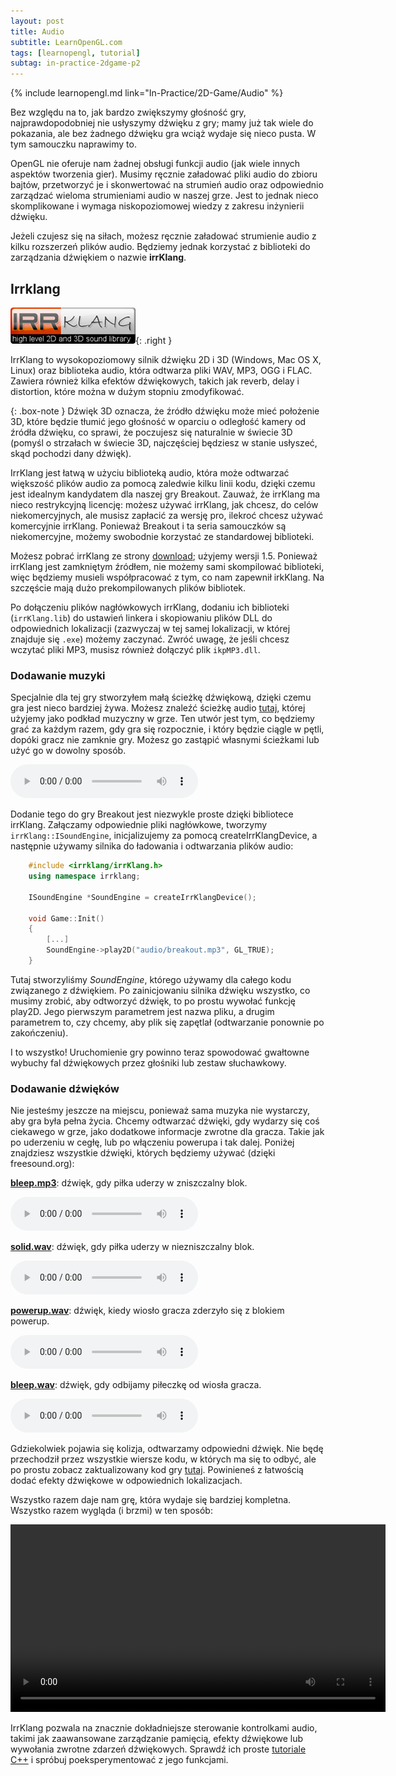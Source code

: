 ```yaml
---
layout: post
title: Audio
subtitle: LearnOpenGL.com
tags: [learnopengl, tutorial]
subtag: in-practice-2dgame-p2
---
```


{% include learnopengl.md link="In-Practice/2D-Game/Audio" %}

Bez względu na to, jak bardzo zwiększymy głośność gry, najprawdopodobniej nie usłyszymy dźwięku z gry; mamy już tak wiele do pokazania, ale bez żadnego dźwięku gra wciąż wydaje się nieco pusta. W tym samouczku naprawimy to.

OpenGL nie oferuje nam żadnej obsługi funkcji audio (jak wiele innych aspektów tworzenia gier). Musimy ręcznie załadować pliki audio do zbioru bajtów, przetworzyć je i skonwertować na strumień audio oraz odpowiednio zarządzać wieloma strumieniami audio w naszej grze. Jest to jednak nieco skomplikowane i wymaga niskopoziomowej wiedzy z zakresu inżynierii dźwięku.

Jeżeli czujesz się na siłach, możesz ręcznie załadować strumienie audio z kilku rozszerzeń plików audio. Będziemy jednak korzystać z biblioteki do zarządzania dźwiękiem o nazwie **irrKlang**.

## Irrklang

![Irrklang logo](/img/learnopengl/irrklang.png){: .right }

IrrKlang to wysokopoziomowy silnik dźwięku 2D i 3D (Windows, Mac OS X, Linux) oraz biblioteka audio, która odtwarza pliki WAV, MP3, OGG i FLAC. Zawiera również kilka efektów dźwiękowych, takich jak reverb, delay i distortion, które można w dużym stopniu zmodyfikować.

{: .box-note }
Dźwięk 3D oznacza, że ​​źródło dźwięku może mieć położenie 3D, które będzie tłumić jego głośność w oparciu o odległość kamery od źródła dźwięku, co sprawi, że poczujesz się naturalnie w świecie 3D (pomyśl o strzałach w świecie 3D, najczęściej będziesz w stanie usłyszeć, skąd pochodzi dany dźwięk).

IrrKlang jest łatwą w użyciu biblioteką audio, która może odtwarzać większość plików audio za pomocą zaledwie kilku linii kodu, dzięki czemu jest idealnym kandydatem dla naszej gry Breakout. Zauważ, że irrKlang ma nieco restrykcyjną licencję: możesz używać irrKlang, jak chcesz, do celów niekomercyjnych, ale musisz zapłacić za wersję pro, ilekroć chcesz używać komercyjnie irrKlang. Ponieważ Breakout i ta seria samouczków są niekomercyjne, możemy swobodnie korzystać ze standardowej biblioteki.

Możesz pobrać irrKlang ze strony [download](http://www.ambiera.com/irrklang/downloads.html); użyjemy wersji 1.5. Ponieważ irrKlang jest zamkniętym źródłem, nie możemy sami skompilować biblioteki, więc będziemy musieli współpracować z tym, co nam zapewnił irkKlang. Na szczęście mają dużo prekompilowanych plików bibliotek.

Po dołączeniu plików nagłówkowych irrKlang, dodaniu ich biblioteki (`irrKlang.lib`) do ustawień linkera i skopiowaniu plików DLL do odpowiednich lokalizacji (zazwyczaj w tej samej lokalizacji, w której znajduje się `.exe`) możemy zaczynać. Zwróć uwagę, że jeśli chcesz wczytać pliki MP3, musisz również dołączyć plik `ikpMP3.dll`.

### Dodawanie muzyki

Specjalnie dla tej gry stworzyłem małą ścieżkę dźwiękową, dzięki czemu gra jest nieco bardziej żywa. Możesz znaleźć ścieżkę audio [tutaj](https://learnopengl.com/audio/in-practice/breakout/breakout.mp3), której użyjemy jako podkład muzyczny w grze. Ten utwór jest tym, co będziemy grać za każdym razem, gdy gra się rozpocznie, i który będzie ciągle w pętli, dopóki gracz nie zamknie gry. Możesz go zastąpić własnymi ścieżkami lub użyć go w dowolny sposób.

<audio controls=""><source src="https://learnopengl.com/audio/in-practice/breakout/breakout.mp3" type="audio/mpeg"> Your browser does not support the audio element.</audio>

Dodanie tego do gry Breakout jest niezwykle proste dzięki bibliotece irrKlang. Załączamy odpowiednie pliki nagłówkowe, tworzymy `irrKlang::ISoundEngine`, inicjalizujemy za pomocą <fun>createIrrKlangDevice</fun>, a następnie używamy silnika do ładowania i odtwarzania plików audio:

```cpp
    #include <irrklang/irrKlang.h>
    using namespace irrklang;

    ISoundEngine *SoundEngine = createIrrKlangDevice();

    void Game::Init()
    {
        [...]
        SoundEngine->play2D("audio/breakout.mp3", GL_TRUE);
    }
```

Tutaj stworzyliśmy <var>SoundEngine</var>, którego używamy dla całego kodu związanego z dźwiękiem. Po zainicjowaniu silnika dźwięku wszystko, co musimy zrobić, aby odtworzyć dźwięk, to po prostu wywołać funkcję <fun>play2D</fun>. Jego pierwszym parametrem jest nazwa pliku, a drugim parametrem to, czy chcemy, aby plik się zapętlał (odtwarzanie ponownie po zakończeniu).

I to wszystko! Uruchomienie gry powinno teraz spowodować gwałtowne wybuchy fal dźwiękowych przez głośniki lub zestaw słuchawkowy.

### Dodawanie dźwięków

Nie jesteśmy jeszcze na miejscu, ponieważ sama muzyka nie wystarczy, aby gra była pełna życia. Chcemy odtwarzać dźwięki, gdy wydarzy się coś ciekawego w grze, jako dodatkowe informacje zwrotne dla gracza. Takie jak po uderzeniu w cegłę, lub po włączeniu powerupa i tak dalej. Poniżej znajdziesz wszystkie dźwięki, których będziemy używać (dzięki freesound.org):

[**bleep.mp3**](https://learnopengl.com/audio/in-practice/breakout/bleep.mp3): dźwięk, gdy piłka uderzy w zniszczalny blok.

<audio controls=""><source src="https://learnopengl.com/audio/in-practice/breakout/bleep.mp3" type="audio/mpeg"> Your browser does not support the audio element.</audio>

[**solid.wav**](https://learnopengl.com/audio/in-practice/breakout/solid.wav): dźwięk, gdy piłka uderzy w niezniszczalny blok.

<audio controls=""><source src="https://learnopengl.com/audio/in-practice/breakout/solid.wav" type="audio/mpeg"> Your browser does not support the audio element.</audio>

[**powerup.wav**](https://learnopengl.com/audio/in-practice/breakout/powerup.wav): dźwięk, kiedy wiosło gracza zderzyło się z blokiem powerup.

<audio controls=""><source src="https://learnopengl.com/audio/in-practice/breakout/powerup.wav" type="audio/mpeg"> Your browser does not support the audio element.</audio>

[**bleep.wav**](https://learnopengl.com/audio/in-practice/breakout/bleep.wav): dźwięk, gdy odbijamy piłeczkę od wiosła gracza.

<audio controls=""><source src="https://learnopengl.com/audio/in-practice/breakout/bleep.wav" type="audio/mpeg"> Your browser does not support the audio element.</audio>

Gdziekolwiek pojawia się kolizja, odtwarzamy odpowiedni dźwięk. Nie będę przechodził przez wszystkie wiersze kodu, w których ma się to odbyć, ale po prostu zobacz zaktualizowany kod gry [tutaj](https://learnopengl.com/code_viewer.php?code=in-practice/breakout/game_audio). Powinieneś z łatwością dodać efekty dźwiękowe w odpowiednich lokalizacjach.

Wszystko razem daje nam grę, która wydaje się bardziej kompletna. Wszystko razem wygląda (i brzmi) w ten sposób:

<div align="center"><video width="600" loop="" controls="">  
<source src="https://learnopengl.com/video/in-practice/breakout/audio.mp4" type="video/mp4">  
</video></div>

IrrKlang pozwala na znacznie dokładniejsze sterowanie kontrolkami audio, takimi jak zaawansowane zarządzanie pamięcią, efekty dźwiękowe lub wywołania zwrotne zdarzeń dźwiękowych. Sprawdź ich proste [tutoriale C++](http://www.ambiera.com/irrklang/tutorials.html) i spróbuj poeksperymentować z jego funkcjami.